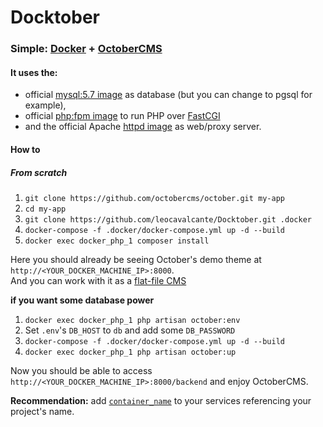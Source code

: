 # Docktober
### Simple: [Docker](https://www.docker.com/) + [OctoberCMS](http://octobercms.com/)

#### It uses the:
- official [mysql:5.7 image](https://hub.docker.com/_/mysql/) as database (but you can change to pgsql for example),
- official [php:fpm image](https://hub.docker.com/_/php/) to run PHP over [FastCGI](https://en.wikipedia.org/wiki/FastCGI)
- and the official Apache [httpd image](https://hub.docker.com/_/httpd/) as web/proxy server.

#### How to

##### From scratch

1. `git clone https://github.com/octobercms/october.git my-app`
2. `cd my-app`
3. `git clone https://github.com/leocavalcante/Docktober.git .docker`
4. `docker-compose -f .docker/docker-compose.yml up -d --build`
5. `docker exec docker_php_1 composer install`

Here you should already be seeing October's demo theme at `http://<YOUR_DOCKER_MACHINE_IP>:8000`.<br>
And you can work with it as a [flat-file CMS](https://vimeo.com/172202661)

**if you want some database power**

1. `docker exec docker_php_1 php artisan october:env`
2. Set `.env`'s `DB_HOST` to `db` and add some `DB_PASSWORD`
3. `docker-compose -f .docker/docker-compose.yml up -d --build`
4. `docker exec docker_php_1 php artisan october:up`

Now you should be able to access `http://<YOUR_DOCKER_MACHINE_IP>:8000/backend` and enjoy OctoberCMS.

**Recommendation:** add [`container_name`](https://docs.docker.com/compose/compose-file/#/container-name) to your services referencing your project's name.
